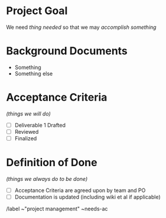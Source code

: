 # Project Goal

We need _thing needed_ so that we may _accomplish something_

# Background Documents

- Something
- Something else

# Acceptance Criteria
_(things we will do)_

- [ ] Deliverable 1 Drafted
- [ ] Reviewed
- [ ] Finalized

# Definition of Done
_(things we always do to be done)_

- [ ] Acceptance Criteria are agreed upon by team and PO
- [ ] Documentation is updated (including wiki et al if applicable)

/label ~"project management" ~needs-ac